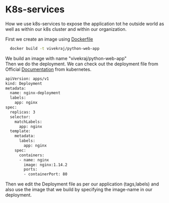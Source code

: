 # K8s-services
How we use k8s-services to expose the application tot he outside world as well as within our k8s cluster and within our organization. <br/>

First we create an image using [Dockerfile](https://github.com/warlock601/K8s-services/blob/c88d7e410bfdb916fc008bec988b7b76dfe28e7b/Dockerfile) 
```bash
  docker build -t vivekraj/python-web-app
```
We build an image with name "vivekraj/python-web-app" <br/>
Then we do the deployment. We can check out the deployment file from Official [Documentation](https://kubernetes.io/docs/concepts/workloads/controllers/deployment/) from kubernetes. <br/>
```bash
apiVersion: apps/v1
kind: Deployment
metadata:
  name: nginx-deployment
  labels:
    app: nginx
spec:
  replicas: 3
  selector:
    matchLabels:
      app: nginx
  template:
    metadata:
      labels:
        app: nginx
    spec:
      containers:
      - name: nginx
        image: nginx:1.14.2
        ports:
        - containerPort: 80

```

Then we edit the Deployment file as per our application (tags,labels) and also use the image that we build by specifying the image-name in our deployment.

